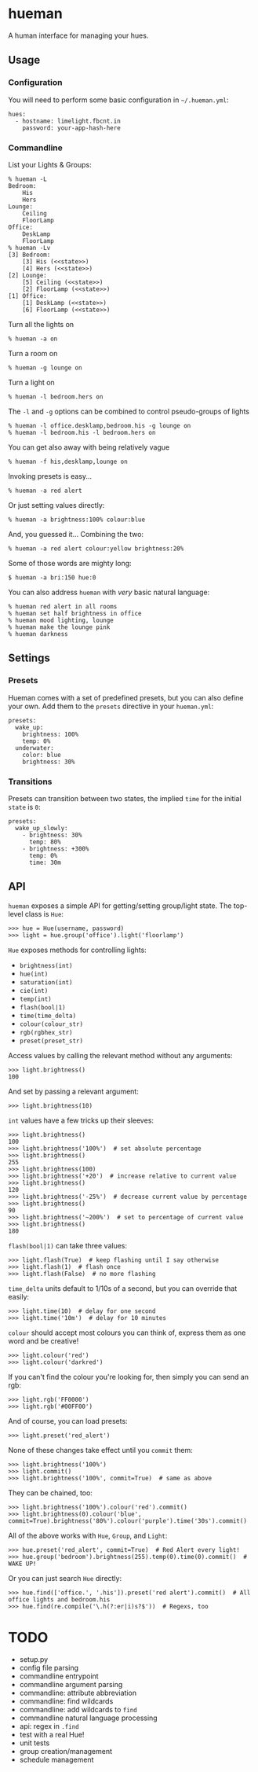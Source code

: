 hueman
======

A human interface for managing your hues.


Usage
-----

### Configuration

You will need to perform some basic configuration in `~/.hueman.yml`:

    hues:
      - hostname: limelight.fbcnt.in
        password: your-app-hash-here

### Commandline

List your Lights & Groups:

    % hueman -L
    Bedroom:
        His
        Hers
    Lounge:
        Ceiling
        FloorLamp
    Office:
        DeskLamp
        FloorLamp
    % hueman -Lv
    [3] Bedroom:
        [3] His (<<state>>)
        [4] Hers (<<state>>)
    [2] Lounge:
        [5] Ceiling (<<state>>)
        [2] FloorLamp (<<state>>)
    [1] Office:
        [1] DeskLamp (<<state>>)
        [6] FloorLamp (<<state>>)

Turn all the lights on

    % hueman -a on

Turn a room on

    % hueman -g lounge on

Turn a light on

    % hueman -l bedroom.hers on

The `-l` and `-g` options can be combined to control pseudo-groups of lights

    % hueman -l office.desklamp,bedroom.his -g lounge on
    % hueman -l bedroom.his -l bedroom.hers on

You can get also away with being relatively vague

    % hueman -f his,desklamp,lounge on

Invoking presets is easy...

    % hueman -a red alert

Or just setting values directly:

    % hueman -a brightness:100% colour:blue

And, you guessed it… Combining the two:

    % hueman -a red alert colour:yellow brightness:20%

Some of those words are mighty long:

    $ hueman -a bri:150 hue:0

You can also address `hueman` with _very_ basic natural language:

    % hueman red alert in all rooms
    % hueman set half brightness in office
    % hueman mood lighting, lounge
    % hueman make the lounge pink
    % hueman darkness


Settings
--------

### Presets

Hueman comes with a set of predefined presets, but you can also define your own. Add them to the `presets` directive in your `hueman.yml`:

    presets:
      wake_up:
        brightness: 100%
        temp: 0%
      underwater:
        color: blue
        brightness: 30%


### Transitions

Presets can transition between two states, the implied `time` for the initial `state` is `0`:

    presets:
      wake_up_slowly:
        - brightness: 30%
          temp: 80%
        - brightness: +300%
          temp: 0%
          time: 30m


API
---

`hueman` exposes a simple API for getting/setting group/light state. The top-level class is `Hue`:

    >>> hue = Hue(username, password)
    >>> light = hue.group('office').light('floorlamp')


`Hue` exposes methods for controlling lights:

* `brightness(int)`
* `hue(int)`
* `saturation(int)`
* `cie(int)`
* `temp(int)`
* `flash(bool|1)`
* `time(time_delta)`
* `colour(colour_str)`
* `rgb(rgbhex_str)`
* `preset(preset_str)`

Access values by calling the relevant method without any arguments:

    >>> light.brightness()
    100

And set by passing a relevant argument:

    >>> light.brightness(10)

`int` values have a few tricks up their sleeves:

    >>> light.brightness()
    100
    >>> light.brightness('100%')  # set absolute percentage
    >>> light.brightness()
    255
    >>> light.brightness(100)
    >>> light.brightness('+20')  # increase relative to current value
    >>> light.brightness()
    120
    >>> light.brightness('-25%')  # decrease current value by percentage
    >>> light.brightness()
    90
    >>> light.brightness('~200%')  # set to percentage of current value
    >>> light.brightness()
    180

`flash(bool|1)` can take three values:

    >>> light.flash(True)  # keep flashing until I say otherwise
    >>> light.flash(1)  # flash once
    >>> light.flash(False)  # no more flashing

`time_delta` units default to 1/10s of a second, but you can override that easily:

    >>> light.time(10)  # delay for one second
    >>> light.time('10m')  # delay for 10 minutes

`colour` should accept most colours you can think of, express them as one word and be creative!

    >>> light.colour('red')
    >>> light.colour('darkred')

If you can't find the colour you're looking for, then simply you can send an rgb:

    >>> light.rgb('FF0000')
    >>> light.rgb('#00FF00')

And of course, you can load presets:

    >>> light.preset('red_alert')

None of these changes take effect until you `commit` them:

    >>> light.brightness('100%')
    >>> light.commit()
    >>> light.brightness('100%', commit=True)  # same as above

They can be chained, too:

    >>> light.brightness('100%').colour('red').commit()
    >>> light.brightness(0).colour('blue', commit=True).brightness('80%').colour('purple').time('30s').commit()

All of the above works with `Hue`, `Group`, and `Light`:

    >>> hue.preset('red_alert', commit=True)  # Red Alert every light!
    >>> hue.group('bedroom').brightness(255).temp(0).time(0).commit()  # WAKE UP!

Or you can just search `Hue` directly:

    >>> hue.find(['office.', '.his']).preset('red alert').commit()  # All office lights and bedroom.his
    >>> hue.find(re.compile('\.h(?:er|i)s?$'))  # Regexs, too


TODO
====

* setup.py
* config file parsing
* commandline entrypoint
* commandline argument parsing
* commandline: attribute abbreviation
* commandline: find wildcards
* commandline: add wildcards to `find`
* commandline natural language processing
* api: regex in `.find`
* test with a real Hue!
* unit tests
* group creation/management
* schedule management
